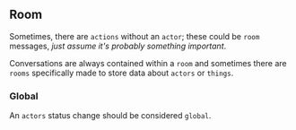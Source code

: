 ## Room
Sometimes, there are `actions` without an `actor`; these could be `room` messages, _just assume it's probably something important_.

Conversations are always contained within a `room` and sometimes there are `rooms` specifically made to store data about `actors` or `things`.

### Global
An `actors` status change should be considered `global`.